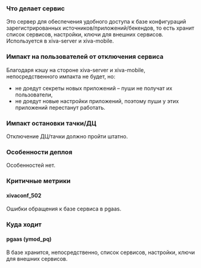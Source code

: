 ### Что делает сервис
Это сервер для обеспечения удобного доступа к базе конфигураций зарегистрированных источников/приложений/бекендов,
то есть хранит список сервисов, настройки, ключи для внешних сервисов. Используется в xiva-server и xiva-mobile.

### Импакт на пользователей от отключения сервиса
Благодаря кэшу на стороне xiva-server и xiva-mobile, непосредственного импакта не будет, но:
- не доедут секреты новых приложений – пуши не получат их пользователи,
- не доедут новые настройки приложений, поэтому пуши у этих приложений перестанут работать.

### Импакт остановки тачки/ДЦ
Отключение ДЦ/тачки должно пройти штатно.

### Особенности деплоя
Особенностей нет.

### Критичные метрики
#### xivaconf_502
Ошибки обращения к базе сервиса в pgaas.

### Куда ходит
#### pgaas (ymod_pq)
В базе хранится, непосредственно, список сервисов, настройки, ключи для внешних сервисов.

